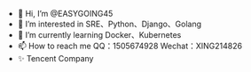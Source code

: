 - 👋 Hi, I’m @EASYGOING45 
- 👀 I’m interested in SRE、Python、Django、Golang
- 🌱 I’m currently learning Docker、Kubernetes
- 📫 How to reach me QQ：1505674928 Wechat：XING214826
- ✨ Tencent Company
<!---
EASYGOING45/EASYGOING45 is a ✨ special ✨ repository because its `README.md` (this file) appears on your GitHub profile.
You can click the Preview link to take a look at your changes.
--->

